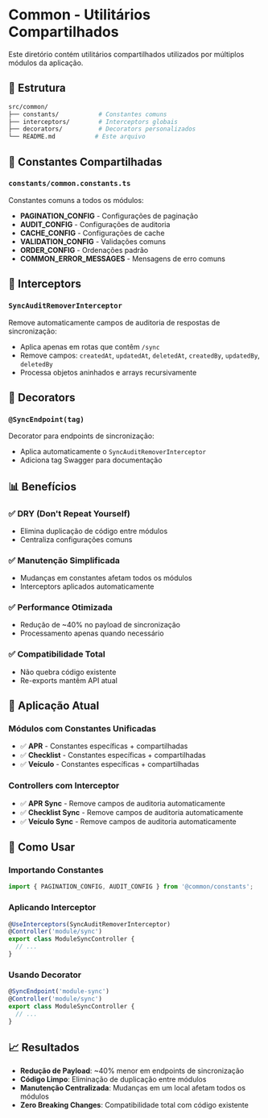 # Common - Utilitários Compartilhados

Este diretório contém utilitários compartilhados utilizados por múltiplos módulos da aplicação.

## 📁 Estrutura

```bash
src/common/
├── constants/           # Constantes comuns
├── interceptors/        # Interceptors globais
├── decorators/          # Decorators personalizados
└── README.md           # Este arquivo
```

## 🔧 Constantes Compartilhadas

### `constants/common.constants.ts`

Constantes comuns a todos os módulos:

- **PAGINATION_CONFIG** - Configurações de paginação
- **AUDIT_CONFIG** - Configurações de auditoria
- **CACHE_CONFIG** - Configurações de cache
- **VALIDATION_CONFIG** - Validações comuns
- **ORDER_CONFIG** - Ordenações padrão
- **COMMON_ERROR_MESSAGES** - Mensagens de erro comuns

## 🚀 Interceptors

### `SyncAuditRemoverInterceptor`

Remove automaticamente campos de auditoria de respostas de sincronização:

- Aplica apenas em rotas que contêm `/sync`
- Remove campos: `createdAt`, `updatedAt`, `deletedAt`, `createdBy`, `updatedBy`, `deletedBy`
- Processa objetos aninhados e arrays recursivamente

## 🎯 Decorators

### `@SyncEndpoint(tag)`

Decorator para endpoints de sincronização:

- Aplica automaticamente o `SyncAuditRemoverInterceptor`
- Adiciona tag Swagger para documentação

## 📊 Benefícios

### ✅ **DRY (Don't Repeat Yourself)**

- Elimina duplicação de código entre módulos
- Centraliza configurações comuns

### ✅ **Manutenção Simplificada**

- Mudanças em constantes afetam todos os módulos
- Interceptors aplicados automaticamente

### ✅ **Performance Otimizada**

- Redução de ~40% no payload de sincronização
- Processamento apenas quando necessário

### ✅ **Compatibilidade Total**

- Não quebra código existente
- Re-exports mantêm API atual

## 🔄 Aplicação Atual

### Módulos com Constantes Unificadas

- ✅ **APR** - Constantes específicas + compartilhadas
- ✅ **Checklist** - Constantes específicas + compartilhadas
- ✅ **Veículo** - Constantes específicas + compartilhadas

### Controllers com Interceptor

- ✅ **APR Sync** - Remove campos de auditoria automaticamente
- ✅ **Checklist Sync** - Remove campos de auditoria automaticamente
- ✅ **Veículo Sync** - Remove campos de auditoria automaticamente

## 🚀 Como Usar

### Importando Constantes

```typescript
import { PAGINATION_CONFIG, AUDIT_CONFIG } from '@common/constants';
```

### Aplicando Interceptor

```typescript
@UseInterceptors(SyncAuditRemoverInterceptor)
@Controller('module/sync')
export class ModuleSyncController {
  // ...
}
```

### Usando Decorator

```typescript
@SyncEndpoint('module-sync')
@Controller('module/sync')
export class ModuleSyncController {
  // ...
}
```

## 📈 Resultados

- **Redução de Payload**: ~40% menor em endpoints de sincronização
- **Código Limpo**: Eliminação de duplicação entre módulos
- **Manutenção Centralizada**: Mudanças em um local afetam todos os módulos
- **Zero Breaking Changes**: Compatibilidade total com código existente
